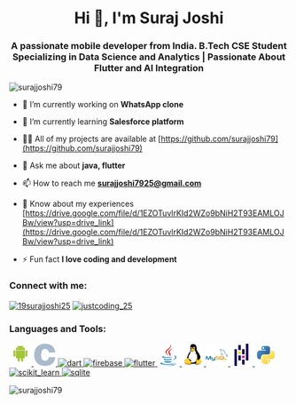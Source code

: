 <h1 align="center">Hi 👋, I'm Suraj Joshi</h1>
<h3 align="center">A passionate mobile developer from India. B.Tech CSE Student Specializing in Data Science and Analytics | Passionate About Flutter and AI Integration</h3>

<p align="left"> <img src="https://komarev.com/ghpvc/?username=surajjoshi79&label=Profile%20views&color=0e75b6&style=flat" alt="surajjoshi79" /> </p>

- 🔭 I’m currently working on **WhatsApp clone**

- 🌱 I’m currently learning **Salesforce platform**

- 👨‍💻 All of my projects are available at [https://github.com/surajjoshi79](https://github.com/surajjoshi79)

- 💬 Ask me about **java, flutter**

- 📫 How to reach me **surajjoshi7925@gmail.com**

- 📄 Know about my experiences [https://drive.google.com/file/d/1EZOTuvlrKId2WZo9bNiH2T93EAMLOJBw/view?usp=drive_link](https://drive.google.com/file/d/1EZOTuvlrKId2WZo9bNiH2T93EAMLOJBw/view?usp=drive_link)

- ⚡ Fun fact **I love coding and development**

<h3 align="left">Connect with me:</h3>
<p align="left">
<a href="https://instagram.com/19surajjoshi25" target="blank"><img align="center" src="https://raw.githubusercontent.com/rahuldkjain/github-profile-readme-generator/master/src/images/icons/Social/instagram.svg" alt="19surajjoshi25" height="30" width="40" /></a>
<a href="https://www.leetcode.com/justcoding_25" target="blank"><img align="center" src="https://raw.githubusercontent.com/rahuldkjain/github-profile-readme-generator/master/src/images/icons/Social/leet-code.svg" alt="justcoding_25" height="30" width="40" /></a>
</p>

<h3 align="left">Languages and Tools:</h3>
<p align="left"> <a href="https://developer.android.com" target="_blank" rel="noreferrer"> <img src="https://raw.githubusercontent.com/devicons/devicon/master/icons/android/android-original-wordmark.svg" alt="android" width="40" height="40"/> </a> <a href="https://www.cprogramming.com/" target="_blank" rel="noreferrer"> <img src="https://raw.githubusercontent.com/devicons/devicon/master/icons/c/c-original.svg" alt="c" width="40" height="40"/> </a> <a href="https://dart.dev" target="_blank" rel="noreferrer"> <img src="https://www.vectorlogo.zone/logos/dartlang/dartlang-icon.svg" alt="dart" width="40" height="40"/> </a> <a href="https://firebase.google.com/" target="_blank" rel="noreferrer"> <img src="https://www.vectorlogo.zone/logos/firebase/firebase-icon.svg" alt="firebase" width="40" height="40"/> </a> <a href="https://flutter.dev" target="_blank" rel="noreferrer"> <img src="https://www.vectorlogo.zone/logos/flutterio/flutterio-icon.svg" alt="flutter" width="40" height="40"/> </a> <a href="https://www.java.com" target="_blank" rel="noreferrer"> <img src="https://raw.githubusercontent.com/devicons/devicon/master/icons/java/java-original.svg" alt="java" width="40" height="40"/> </a> <a href="https://www.linux.org/" target="_blank" rel="noreferrer"> <img src="https://raw.githubusercontent.com/devicons/devicon/master/icons/linux/linux-original.svg" alt="linux" width="40" height="40"/> </a> <a href="https://www.mysql.com/" target="_blank" rel="noreferrer"> <img src="https://raw.githubusercontent.com/devicons/devicon/master/icons/mysql/mysql-original-wordmark.svg" alt="mysql" width="40" height="40"/> </a> <a href="https://pandas.pydata.org/" target="_blank" rel="noreferrer"> <img src="https://raw.githubusercontent.com/devicons/devicon/2ae2a900d2f041da66e950e4d48052658d850630/icons/pandas/pandas-original.svg" alt="pandas" width="40" height="40"/> </a> <a href="https://www.python.org" target="_blank" rel="noreferrer"> <img src="https://raw.githubusercontent.com/devicons/devicon/master/icons/python/python-original.svg" alt="python" width="40" height="40"/> </a> <a href="https://scikit-learn.org/" target="_blank" rel="noreferrer"> <img src="https://upload.wikimedia.org/wikipedia/commons/0/05/Scikit_learn_logo_small.svg" alt="scikit_learn" width="40" height="40"/> </a> <a href="https://www.sqlite.org/" target="_blank" rel="noreferrer"> <img src="https://www.vectorlogo.zone/logos/sqlite/sqlite-icon.svg" alt="sqlite" width="40" height="40"/> </a> </p>

<p><img align="center" src="https://github-readme-stats.vercel.app/api/top-langs?username=surajjoshi79&show_icons=true&locale=en&layout=compact" alt="surajjoshi79" /></p>
